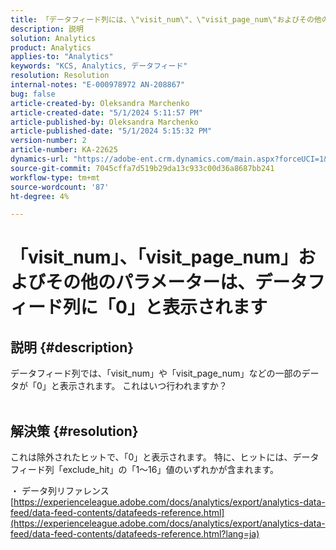 ```yaml
---
title: 「データフィード列には、\"visit_num\"、\"visit_page_num\"およびその他のパラメーターが\"0\"として表示されます」
description: 説明
solution: Analytics
product: Analytics
applies-to: "Analytics"
keywords: "KCS, Analytics, データフィード"
resolution: Resolution
internal-notes: "E-000978972 AN-208867"
bug: false
article-created-by: Oleksandra Marchenko
article-created-date: "5/1/2024 5:11:57 PM"
article-published-by: Oleksandra Marchenko
article-published-date: "5/1/2024 5:15:32 PM"
version-number: 2
article-number: KA-22625
dynamics-url: "https://adobe-ent.crm.dynamics.com/main.aspx?forceUCI=1&pagetype=entityrecord&etn=knowledgearticle&id=2f4d1fe4-dd07-ef11-9f8a-6045bd006704"
source-git-commit: 7045cffa7d519b29da13c933c00d36a8687bb241
workflow-type: tm+mt
source-wordcount: '87'
ht-degree: 4%

---
```


# 「visit_num」、「visit_page_num」およびその他のパラメーターは、データフィード列に「0」と表示されます

## 説明 {#description}

データフィード列では、「visit_num」や「visit_page_num」などの一部のデータが「0」と表示されます。 これはいつ行われますか？
<br> 

## 解決策 {#resolution}


これは除外されたヒットで、「0」と表示されます。 特に、ヒットには、データフィード列「exclude_hit」の「1～16」値のいずれかが含まれます。

・ データ列リファレンス
[https://experienceleague.adobe.com/docs/analytics/export/analytics-data-feed/data-feed-contents/datafeeds-reference.html](https://experienceleague.adobe.com/docs/analytics/export/analytics-data-feed/data-feed-contents/datafeeds-reference.html?lang=ja)
